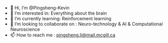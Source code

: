 - 👋 Hi, I’m @Pingsheng-Kevin
- 👀 I’m interested in:
Everything about the brain
- 🌱 I’m currently learning:
Reinforcement learning
- 💞️ I’m looking to collaborate on :
Neuro-technology & AI & Computational Neuroscience
- 📫 How to reach me :
pingsheng.li@mail.mcgill.ca

<!---
Pingsheng-Kevin/Pingsheng-Kevin is a ✨ special ✨ repository because its `README.md` (this file) appears on your GitHub profile.
You can click the Preview link to take a look at your changes.
--->
